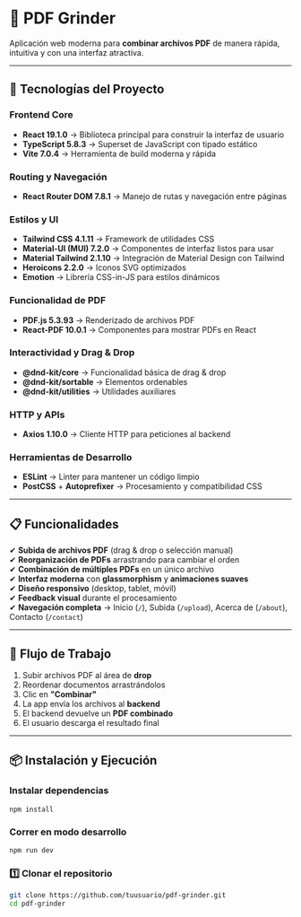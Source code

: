 # 📑 PDF Grinder

Aplicación web moderna para **combinar archivos PDF** de manera rápida, intuitiva y con una interfaz atractiva.  

---

## 🚀 Tecnologías del Proyecto  

### Frontend Core  
- **React 19.1.0** → Biblioteca principal para construir la interfaz de usuario  
- **TypeScript 5.8.3** → Superset de JavaScript con tipado estático  
- **Vite 7.0.4** → Herramienta de build moderna y rápida  

### Routing y Navegación  
- **React Router DOM 7.8.1** → Manejo de rutas y navegación entre páginas  

### Estilos y UI  
- **Tailwind CSS 4.1.11** → Framework de utilidades CSS  
- **Material-UI (MUI) 7.2.0** → Componentes de interfaz listos para usar  
- **Material Tailwind 2.1.10** → Integración de Material Design con Tailwind  
- **Heroicons 2.2.0** → Iconos SVG optimizados  
- **Emotion** → Librería CSS-in-JS para estilos dinámicos  

### Funcionalidad de PDF  
- **PDF.js 5.3.93** → Renderizado de archivos PDF  
- **React-PDF 10.0.1** → Componentes para mostrar PDFs en React  

### Interactividad y Drag & Drop  
- **@dnd-kit/core** → Funcionalidad básica de drag & drop  
- **@dnd-kit/sortable** → Elementos ordenables  
- **@dnd-kit/utilities** → Utilidades auxiliares  

### HTTP y APIs  
- **Axios 1.10.0** → Cliente HTTP para peticiones al backend  

### Herramientas de Desarrollo  
- **ESLint** → Linter para mantener un código limpio  
- **PostCSS** + **Autoprefixer** → Procesamiento y compatibilidad CSS  

---

## 📋 Funcionalidades  

✔ **Subida de archivos PDF** (drag & drop o selección manual)  
✔ **Reorganización de PDFs** arrastrando para cambiar el orden  
✔ **Combinación de múltiples PDFs** en un único archivo  
✔ **Interfaz moderna** con **glassmorphism** y **animaciones suaves**  
✔ **Diseño responsivo** (desktop, tablet, móvil)  
✔ **Feedback visual** durante el procesamiento  
✔ **Navegación completa** → Inicio (`/`), Subida (`/upload`), Acerca de (`/about`), Contacto (`/contact`)  

---

## 🔄 Flujo de Trabajo  

1. Subir archivos PDF al área de **drop**  
2. Reordenar documentos arrastrándolos  
3. Clic en **"Combinar"**  
4. La app envía los archivos al **backend**  
5. El backend devuelve un **PDF combinado**  
6. El usuario descarga el resultado final  

---

## 📦 Instalación y Ejecución  

### Instalar dependencias
```npm install```

### Correr en modo desarrollo
```npm run dev```

### 1️⃣ Clonar el repositorio  
```bash
git clone https://github.com/tuusuario/pdf-grinder.git
cd pdf-grinder

